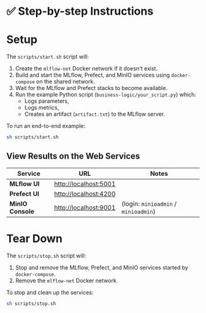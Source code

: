 # ✅ Step-by-step Instructions

# Setup
The `scripts/start.sh` script will:
1. Create the `mlflow-net` Docker network if it doesn't exist.
2. Build and start the MLflow, Prefect, and MinIO services using `docker-compose` on the shared network.
3. Wait for the MLflow and Prefect stacks to become available.
4. Run the example Python script (`business-logic/your_script.py`) which:
    - Logs parameters, 
    - Logs metrics, 
    - Creates an artifact (`artifact.txt`) to the MLflow server.

To run an end-to-end example:

```bash
sh scripts/start.sh
```

## View Results on the Web Services
| Service            | URL                                              | Notes                                |
|--------------------|--------------------------------------------------|--------------------------------------|
| **MLflow UI**      | [http://localhost:5001](http://localhost:5001)   |                                      |
| **Prefect UI**     | [http://localhost:4200](http://localhost:4200)   |                                      |
| **MinIO Console**  | [http://localhost:9001](http://localhost:9001)   | (login: `minioadmin` / `minioadmin`) |

# Tear Down

The `scripts/stop.sh` script will:
1. Stop and remove the MLflow, Prefect, and MinIO services started by `docker-compose`.
2. Remove the `mlflow-net` Docker network.

To stop and clean up the services:

```bash
sh scripts/stop.sh
```
